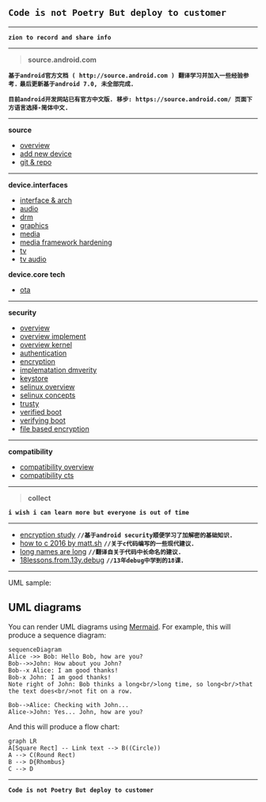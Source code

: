 
**```Code is not Poetry But deploy to customer```**
--

-----
**`zion to record and share info`**

-----
>**source.android.com**

**`基于android官方文档 ( http://source.android.com ) 翻译学习并加入一些经验参考.`**
**`最后更新基于android 7.0, 未全部完成.`**

**`目前android开发网站已有官方中文版. 移步: https://source.android.com/ 页面下方语言选择-简体中文.`**

-----
**source**

 - [overview](https://github.com/bluefalconjun/bluefalconjun.github.io/blob/master/source.android.com/android.source.overview.md)
 - [add new device](https://github.com/bluefalconjun/bluefalconjun.github.io/blob/master/source.android.com/android.source.addnewdev.md)
 - [git & repo](https://github.com/bluefalconjun/bluefalconjun.github.io/blob/master/source.android.com/android.source.developing.gitrepo.md)

-----
**device.interfaces**

 - [interface & arch](https://github.com/bluefalconjun/bluefalconjun.github.io/blob/master/source.android.com/android.device.arch.md)
 - [audio](https://github.com/bluefalconjun/bluefalconjun.github.io/blob/master/source.android.com/android.device.audio.md)
 - [drm](https://github.com/bluefalconjun/bluefalconjun.github.io/blob/master/source.android.com/android.device.drm.md)
 - [graphics](https://github.com/bluefalconjun/bluefalconjun.github.io/blob/master/source.android.com/android.device.graphics.md)
 - [media](https://github.com/bluefalconjun/bluefalconjun.github.io/blob/master/source.android.com/android.device.media.md)
 - [media framework hardening](https://github.com/bluefalconjun/bluefalconjun.github.io/blob/master/source.android.com/android.device.media.framework.md)
 - [tv](https://github.com/bluefalconjun/bluefalconjun.github.io/blob/master/source.android.com/android.device.tv.md)
 - [tv audio](https://github.com/bluefalconjun/bluefalconjun.github.io/blob/master/source.android.com/android.device.tv.audio.md)

**device.core tech**
- [ota](https://github.com/bluefalconjun/bluefalconjun.github.io/blob/master/source.android.com/android.device.tech.ota.md)

-----
**security**

 - [overview](https://github.com/bluefalconjun/bluefalconjun.github.io/blob/master/source.android.com/android.security.overview.md)
 - [overview implement](https://github.com/bluefalconjun/bluefalconjun.github.io/blob/master/source.android.com/android.security.overview.implement.md)
 - [overview kernel](https://github.com/bluefalconjun/bluefalconjun.github.io/blob/master/source.android.com/android.security.overview.kernel.md) 
 - [authentication](https://github.com/bluefalconjun/bluefalconjun.github.io/blob/master/source.android.com/android.security.authentication.md)
 - [encryption](https://github.com/bluefalconjun/bluefalconjun.github.io/blob/master/source.android.com/android.security.encryption.md)
 - [implematation dmverity](https://github.com/bluefalconjun/bluefalconjun.github.io/blob/master/source.android.com/android.security.imple.dmverity.md)
 - [keystore](https://github.com/bluefalconjun/bluefalconjun.github.io/blob/master/source.android.com/android.security.keystore.md)
 - [selinux overview](https://github.com/bluefalconjun/bluefalconjun.github.io/blob/master/source.android.com/android.security.selinux.overview.md)
 - [selinux concepts](https://github.com/bluefalconjun/bluefalconjun.github.io/blob/master/source.android.com/android.security.selinux.concepts.md)
 - [trusty](https://github.com/bluefalconjun/bluefalconjun.github.io/blob/master/source.android.com/android.security.trusty.md)
 - [verified boot](https://github.com/bluefalconjun/bluefalconjun.github.io/blob/master/source.android.com/android.security.verifiedboot.md)
 - [verifying boot](https://github.com/bluefalconjun/bluefalconjun.github.io/blob/master/source.android.com/android.security.verifyingboot.md)
 - [file based encryption](https://github.com/bluefalconjun/bluefalconjun.github.io/blob/master/source.android.com/android.security.encryption.filebased.md)

-----
**compatibility**

 - [compatibility overview](https://github.com/bluefalconjun/bluefalconjun.github.io/blob/master/source.android.com/android.compatibility.overview.md)
 - [compatibility cts](https://github.com/bluefalconjun/bluefalconjun.github.io/blob/master/source.android.com/android.compatibility.cts.md)

-----
>**collect**

**`i wish i can learn more but everyone is out of time`**

-----
 - [encryption study](https://github.com/bluefalconjun/bluefalconjun.github.io/blob/master/collect/encryption.study.md)    **`//基于android security顺便学习了加解密的基础知识.`**
 - [how to c 2016 by matt.sh](https://github.com/bluefalconjun/bluefalconjun.github.io/blob/master/collect/lang.c.howtoc2016.md)   **`//关于c代码编写的一些现代建议.`**
 - [long names are long](https://github.com/bluefalconjun/bluefalconjun.github.io/blob/master/collect/long.names.are.long.md)    **`//翻译自关于代码中长命名的建议.`**
 - [18lessons.from.13y.debug](https://github.com/bluefalconjun/bluefalconjun.github.io/blob/master/collect/18lessons.from.13y.debug.md)    **`//13年debug中学到的18课.`**



---
UML sample:
## UML diagrams

You can render UML diagrams using [Mermaid](https://mermaidjs.github.io/). For example, this will produce a sequence diagram:

```mermaid
sequenceDiagram
Alice ->> Bob: Hello Bob, how are you?
Bob-->>John: How about you John?
Bob--x Alice: I am good thanks!
Bob-x John: I am good thanks!
Note right of John: Bob thinks a long<br/>long time, so long<br/>that the text does<br/>not fit on a row.

Bob-->Alice: Checking with John...
Alice->John: Yes... John, how are you?
```

And this will produce a flow chart:

```mermaid
graph LR
A[Square Rect] -- Link text --> B((Circle))
A --> C(Round Rect)
B --> D{Rhombus}
C --> D
```

-----
**```Code is not Poetry But deploy to customer```**
<!--stackedit_data:
eyJoaXN0b3J5IjpbLTE1NDAzMjkyODldfQ==
-->